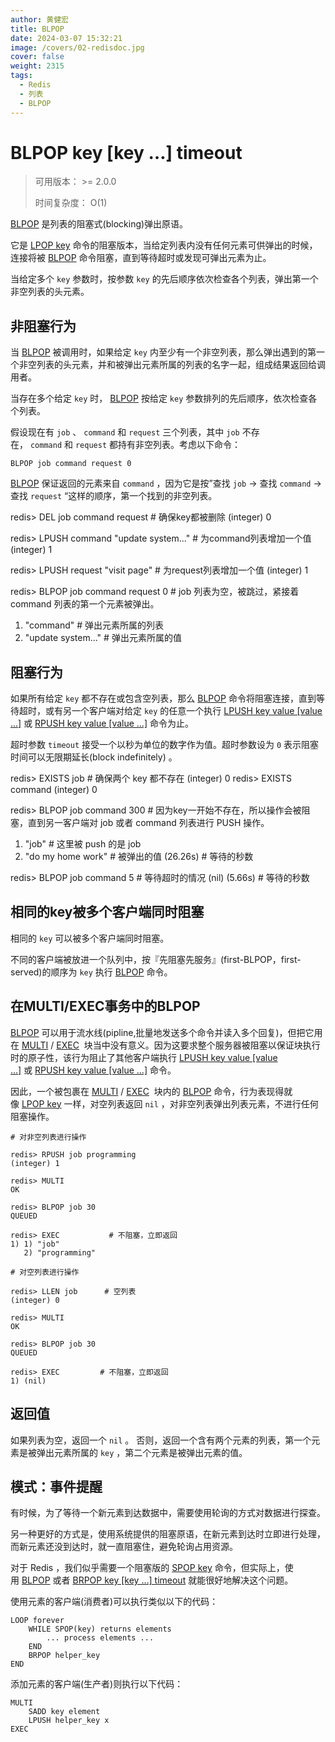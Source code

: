 ```yaml
---
author: 黄健宏
title: BLPOP
date: 2024-03-07 15:32:21
image: /covers/02-redisdoc.jpg
cover: false
weight: 2315
tags:
  - Redis
  - 列表
  - BLPOP
---
```


# BLPOP key [key …] timeout

> 可用版本： >= 2.0.0
> 
> 时间复杂度： O(1)

[BLPOP](../../02-redisdoc/03-list/15-blpop/) 是列表的阻塞式(blocking)弹出原语。

它是 [LPOP key](../../02-redisdoc/03-list/05-lpop/) 命令的阻塞版本，当给定列表内没有任何元素可供弹出的时候，连接将被 [BLPOP](../../02-redisdoc/03-list/15-blpop/) 命令阻塞，直到等待超时或发现可弹出元素为止。

当给定多个 `key` 参数时，按参数 `key` 的先后顺序依次检查各个列表，弹出第一个非空列表的头元素。

## 非阻塞行为

当 [BLPOP](../../02-redisdoc/03-list/15-blpop/) 被调用时，如果给定 `key` 内至少有一个非空列表，那么弹出遇到的第一个非空列表的头元素，并和被弹出元素所属的列表的名字一起，组成结果返回给调用者。

当存在多个给定 `key` 时， [BLPOP](../../02-redisdoc/03-list/15-blpop/) 按给定 `key` 参数排列的先后顺序，依次检查各个列表。

假设现在有 `job` 、 `command` 和 `request` 三个列表，其中 `job` 不存在， `command` 和 `request` 都持有非空列表。考虑以下命令：

`BLPOP job command request 0`

[BLPOP](../../02-redisdoc/03-list/15-blpop/) 保证返回的元素来自 `command` ，因为它是按”查找 `job` -> 查找 `command` -> 查找 `request` “这样的顺序，第一个找到的非空列表。

redis> DEL job command request           # 确保key都被删除
(integer) 0

redis> LPUSH command "update system..."  # 为command列表增加一个值
(integer) 1

redis> LPUSH request "visit page"        # 为request列表增加一个值
(integer) 1

redis> BLPOP job command request 0       # job 列表为空，被跳过，紧接着 command 列表的第一个元素被弹出。
1) "command"                             # 弹出元素所属的列表
2) "update system..."                    # 弹出元素所属的值

## 阻塞行为

如果所有给定 `key` 都不存在或包含空列表，那么 [BLPOP](../../02-redisdoc/03-list/15-blpop/) 命令将阻塞连接，直到等待超时，或有另一个客户端对给定 `key` 的任意一个执行 [LPUSH key value [value …]](../../02-redisdoc/03-list/01-lpush/) 或 [RPUSH key value [value …]](../../02-redisdoc/03-list/03-rpush/) 命令为止。

超时参数 `timeout` 接受一个以秒为单位的数字作为值。超时参数设为 `0` 表示阻塞时间可以无限期延长(block indefinitely) 。

redis> EXISTS job                # 确保两个 key 都不存在
(integer) 0
redis> EXISTS command
(integer) 0

redis> BLPOP job command 300     # 因为key一开始不存在，所以操作会被阻塞，直到另一客户端对 job 或者 command 列表进行 PUSH 操作。
1) "job"                         # 这里被 push 的是 job
2) "do my home work"             # 被弹出的值
(26.26s)                         # 等待的秒数

redis> BLPOP job command 5       # 等待超时的情况
(nil)
(5.66s)                          # 等待的秒数

## 相同的key被多个客户端同时阻塞

相同的 `key` 可以被多个客户端同时阻塞。

不同的客户端被放进一个队列中，按『先阻塞先服务』(first-BLPOP，first-served)的顺序为 `key` 执行 [BLPOP](../../02-redisdoc/03-list/15-blpop/) 命令。

## 在MULTI/EXEC事务中的BLPOP

[BLPOP](../../02-redisdoc/03-list/15-blpop/) 可以用于流水线(pipline,批量地发送多个命令并读入多个回复)，但把它用在 [MULTI](../../02-redisdoc/11-transaction/01-multi) / [EXEC](../../02-redisdoc/11-transaction/02-exec)  块当中没有意义。因为这要求整个服务器被阻塞以保证块执行时的原子性，该行为阻止了其他客户端执行 [LPUSH key value [value …]](../../02-redisdoc/03-list/01-lpush/) 或 [RPUSH key value [value …]](http://redis.forthxu.com/list/rpush.html#rpush) 命令。

因此，一个被包裹在 [MULTI](../../02-redisdoc/11-transaction/01-multi) / [EXEC](../../02-redisdoc/11-transaction/02-exec)  块内的 [BLPOP](../../02-redisdoc/03-list/15-blpop/) 命令，行为表现得就像 [LPOP key](../../02-redisdoc/03-list/05-lpop/) 一样，对空列表返回 `nil` ，对非空列表弹出列表元素，不进行任何阻塞操作。

```shell
# 对非空列表进行操作

redis> RPUSH job programming
(integer) 1

redis> MULTI
OK

redis> BLPOP job 30
QUEUED

redis> EXEC           # 不阻塞，立即返回
1) 1) "job"
   2) "programming"

# 对空列表进行操作

redis> LLEN job      # 空列表
(integer) 0

redis> MULTI
OK

redis> BLPOP job 30
QUEUED

redis> EXEC         # 不阻塞，立即返回
1) (nil)
```

## 返回值

如果列表为空，返回一个 `nil` 。 否则，返回一个含有两个元素的列表，第一个元素是被弹出元素所属的 `key` ，第二个元素是被弹出元素的值。

## 模式：事件提醒

有时候，为了等待一个新元素到达数据中，需要使用轮询的方式对数据进行探查。

另一种更好的方式是，使用系统提供的阻塞原语，在新元素到达时立即进行处理，而新元素还没到达时，就一直阻塞住，避免轮询占用资源。

对于 Redis ，我们似乎需要一个阻塞版的 [SPOP key](../../02-redisdoc/04-set/03-spop/) 命令，但实际上，使用 [BLPOP](../../02-redisdoc/03-list/15-blpop/) 或者 [BRPOP key [key …] timeout](../../02-redisdoc/03-list/16-brpop/) 就能很好地解决这个问题。

使用元素的客户端(消费者)可以执行类似以下的代码：

```shell
LOOP forever
    WHILE SPOP(key) returns elements
        ... process elements ...
    END
    BRPOP helper_key
END
```

添加元素的客户端(生产者)则执行以下代码：

```shell
MULTI
    SADD key element
    LPUSH helper_key x
EXEC
```